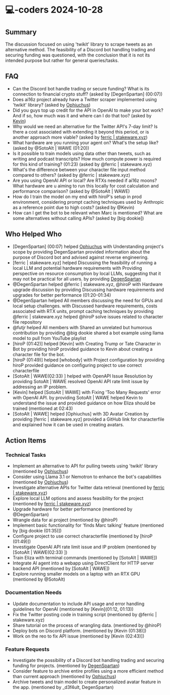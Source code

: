 # 💻-coders 2024-10-28

## Summary
The discussion focused on using 'twikit' library to scrape tweets as an alternative method. The feasibility of a Discord bot handling trading and securing funding was questioned, with the conclusion that it is not its intended purpose but rather for general queries/tasks.

## FAQ
- Can the Discord bot handle trading or secure funding? What is its connection to financial crypto stuff? (asked by [DegenSpartan] (00:07))
- Does ai16z project already have a Twitter scraper implemented using 'twikit' library? (asked by [Ophiuchus](00:38))
- Did you guys top up credit for the API in OpenAI to make your bot work? And if so, how much was it and where can I do that too? (asked by [Kevin](01:06))
- Why would we need an alternative for the Twitter API's 7-day limit? Is there a cost associated with extending it beyond this period, or is another approach more viable? (asked by [ferric | stakeware.xyz](01:09))
- What hardware are you running your agent on? What's the setup like? (asked by @SotoAlt | WAWE (01:20))
- Is it possible to train models using data other than tweets, such as writing and podcast transcripts? How much compute power is required for this kind of training? (01:23) (asked by @ferric | stakeware.xyz)
- What's the difference between your character file input method compared to others? (asked by @ferric | stakeware.xyz)
- Are you using OpenAI API or local? Are RTXs needed if ai16z moons? What hardware are u aiming to run this locally for cost calculation and performance comparison? (asked by @SotoAlt | WAWE)
- How do I train the model on my end with hiroP's setup in prod environment, considering prompt caching techniques used by Anthropic as a reference point due to high costs? (asked by @Kevin)
- How can I get the bot to be relevant when Marc is mentioned? What are some alternatives without calling APIs? (asked by [big dookie])

## Who Helped Who
- [DegenSpartan] (00:07) helped [Ophiuchus](00:06) with Understanding project's scope by providing DegenSpartan provided information about the purpose of Discord bot and advised against reverse engineering.
- [ferric | stakeware.xyz] helped Discussing the feasibility of running a local LLM and potential hardware requirements with Providing perspective on resource consumption by local LLMs, suggesting that it may not be practical for all users. by providing [DegenSpartan](01:19)
- @DegenSpartan helped @ferric | stakeware.xyz, @hiroP with Hardware upgrade discussion by providing Discussing hardware requirements and upgrades for better performance (01:20-01:34)
- @DegenSpartan helped All members discussing the need for GPUs and local setup challenges. with Discussed hardware requirements, costs associated with RTX units, prompt caching techniques by providing @ferric | stakeware.xyz helped @hiroP solve issues related to character file repository
- @futjr helped All members with Shared an unrelated but humorous contribution by providing @big dookie shared a bot example using llama model to pull from YouTube playlist
- [hiroP (01:42)] helped [Kevin] with Creating Trump or Tate Character in Bot by providing hiroP provided guidance to Kevin about creating a character file for the bot.
- [hiroP (01:49)] helped [whobody] with Project configuration by providing hiroP provided guidance on configuring project to use correct characterfile
- [SotoAlt | WAWE(02:33) ] helped  with OpenAPI Issue Resolution by providing SotoAlt | WAWE resolved OpenAI API rate limit issue by addressing an IP problem.
- [Kevin] helped [SotoAlt | WAWE] with Fixing 'Too Many Requests' error with OpenAI API. by providing SotoAlt | WAWE helped Kevin to understand the issue and provided guidance on how Eliza should be trained (mentioned at 02:43)
- [SotoAlt | WAWE] helped [Ophiuchus] with 3D Avatar Creation by providing [ferric | stakeware.xyz] provided a GitHub link for characterfile and explained how it can be used in creating avatars.

## Action Items

### Technical Tasks
- Implement an alternative to API for pulling tweets using 'twikit' library (mentioned by [Ophiuchus](00:02))
- Consider using Llama 3.1 or Nemotron to enhance the bot's capabilities (mentioned by [Ophiuchus](00:08))
- Investigate alternative APIs for Twitter data retrieval (mentioned by [ferric | stakeware.xyz](01:09))
- Explore local LLM options and assess feasibility for the project (mentioned by [ferric | stakeware.xyz](01:19))
- Upgrade hardware for better performance (mentioned by @DegenSpartan)
- Wrangle data for ai project (mentioned by @hiroP)
- Implement basic functionality for 'finds Marc talking' feature (mentioned by [big dookie (01:35)])
- Configure project to use correct characterfile (mentioned by [hiroP (01:49)])
- Investigate OpenAI API rate limit issue and IP problem (mentioned by [SotoAlt | WAWE(02:33) ])
- Train Eliza with terminal commands (mentioned by [SotoAlt | WAWE])
- Integrate AI agent into a webapp using DirectClient for HTTP server backend API (mentioned by [SotoAlt | WAWE])
- Explore running smaller models on a laptop with an RTX GPU (mentioned by @SotoAlt)

### Documentation Needs
- Update documentation to include API usage and error handling guidelines for OpenAI (mentioned by [Kevin](01:12, 01:13))
- Fix the Twitter posting code in training script (mentioned by @ferric | stakeware.xyz)
- Share tutorial on the process of wrangling data. (mentioned by @hiroP)
- Deploy bots on Discord platform. (mentioned by [Kevin (01:38)])
- Work on the reo to fix API issue (mentioned by [Kevin (02:43)])

### Feature Requests
- Investigate the possibility of a Discord bot handling trading and securing funding for projects. (mentioned by [DegenSpartan](00:04))
- Consider feature to archive entire profiles using a more efficient method than current approach (mentioned by [Ophiuchus](00:38))
- Archive tweets and train model to create personalized avatar feature in the app. (mentioned by _d3f4ult, DegenSpartan)